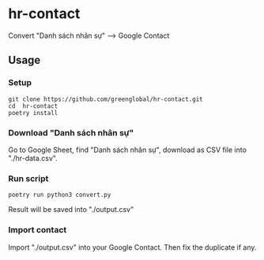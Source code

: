 # hr-contact
Convert "Danh sách nhân sự" --> Google Contact


## Usage


### Setup
```
git clone https://github.com/greenglobal/hr-contact.git
cd  hr-contact
poetry install
```

### Download "Danh sách nhân sự"

Go to Google Sheet, find "Danh sách nhân sự", download as CSV file into "./hr-data.csv".

### Run script


```
poetry run python3 convert.py
```

Result will be saved into "./output.csv"

### Import contact

Import "./output.csv" into your Google Contact. Then fix the  duplicate if any.
